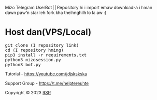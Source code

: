 Mizo Telegram UserBot || Repository hi i import emaw download-a i hman dawn paw'n star leh fork kha theihnghilh lo la aw :)

# Host dan(VPS/Local)
<p>
<pre>
git clone (I repository link)
cd (I repository hming)
pip3 install -r requirements.txt
python3 mizosession.py
python3 bot.py
</pre>
</p>

Tutorial - https://youtube.com/jdjskskska

Support Group - https://t.me/helptereuhte

Copyright ©️ 2023 <a href="https://github.com/RSR-TG-Info">RSR</a>

